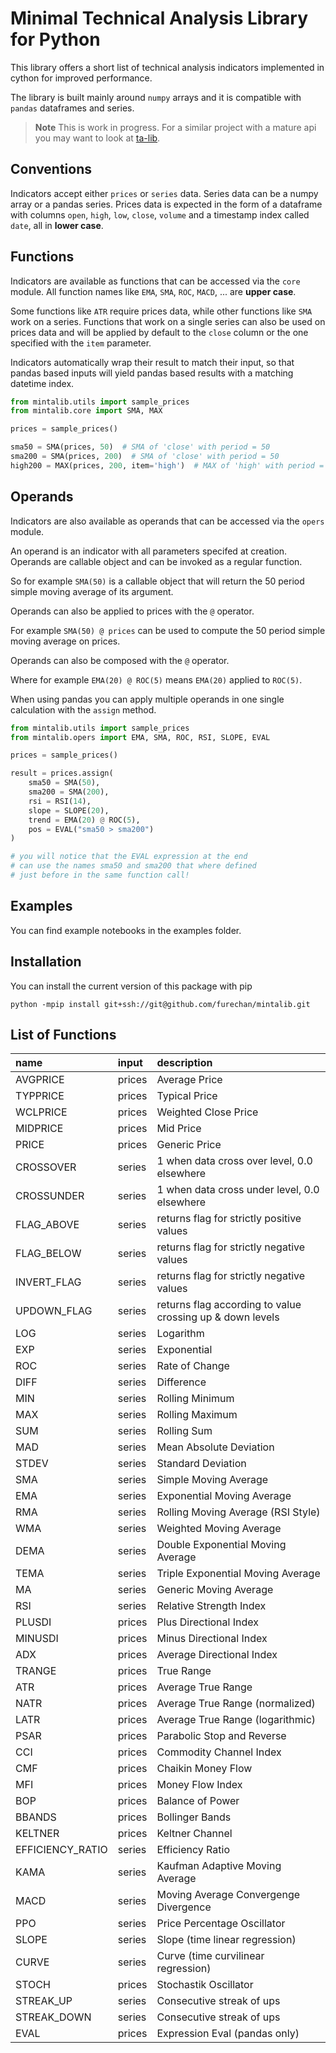 # Minimal Technical Analysis Library for Python


This library offers a short list of technical analysis indicators
implemented in cython for improved performance.

The library is built mainly around `numpy` arrays and it is compatible with `pandas` dataframes and series.


> **Note**
> This is work in progress. For a similar project with a mature api
> you may want to look at [ta-lib](https://pypi.org/project/TA-Lib/).


## Conventions

Indicators accept either `prices` or `series` data.
Series data can be a numpy array or a pandas series.
Prices data is expected in the form of a dataframe with
columns `open`, `high`, `low`, `close`, `volume`
and a timestamp index called `date`,
all in **lower case**.



## Functions

Indicators are available as functions that can be accessed via the `core` module.
All function names like `EMA`, `SMA`, `ROC`, `MACD`, ... are **upper case**.

Some functions like `ATR` require prices data, while other functions like `SMA` work on a series.
Functions that work on a single series can also be used on prices data and will be applied by default
to the `close` column or the one specified with the `item` parameter.

Indicators automatically wrap their result to match their input, so that 
pandas based inputs will yield pandas based results with a matching datetime index.

```python
from mintalib.utils import sample_prices
from mintalib.core import SMA, MAX

prices = sample_prices()

sma50 = SMA(prices, 50)  # SMA of 'close' with period = 50
sma200 = SMA(prices, 200)  # SMA of 'close' with period = 50
high200 = MAX(prices, 200, item='high')  # MAX of 'high' with period = 200

```

## Operands

Indicators are also available as operands that can be accessed via the `opers` module.

An operand is an indicator with all parameters specifed at creation.
Operands are callable object and can be invoked as a regular function.

So for example `SMA(50)` is a callable object that will return the 50 period simple moving average of its argument.

Operands can also be applied to prices with the `@` operator.

For example `SMA(50) @ prices` can be used to compute the 50 period simple moving average on prices. 

Operands can also be composed with the `@` operator.

Where for example `EMA(20) @ ROC(5)` means `EMA(20)` applied to `ROC(5)`.

When using pandas you can apply multiple operands in one single calculation with the `assign` method.

```python
from mintalib.utils import sample_prices
from mintalib.opers import EMA, SMA, ROC, RSI, SLOPE, EVAL

prices = sample_prices()

result = prices.assign(
    sma50 = SMA(50),
    sma200 = SMA(200),
    rsi = RSI(14),
    slope = SLOPE(20),
    trend = EMA(20) @ ROC(5),
    pos = EVAL("sma50 > sma200")
)

# you will notice that the EVAL expression at the end
# can use the names sma50 and sma200 that where defined
# just before in the same function call!
```


## Examples

You can find example notebooks in the examples folder. 


## Installation

You can install the current version of this package with pip
```console
python -mpip install git+ssh://git@github.com/furechan/mintalib.git
```

## List of Functions

| name             | input   | description                                               |
|:-----------------|:--------|:----------------------------------------------------------|
| AVGPRICE         | prices  | Average Price                                             |
| TYPPRICE         | prices  | Typical Price                                             |
| WCLPRICE         | prices  | Weighted Close Price                                      |
| MIDPRICE         | prices  | Mid Price                                                 |
| PRICE            | prices  | Generic Price                                             |
| CROSSOVER        | series  | 1 when data cross over level, 0.0 elsewhere               |
| CROSSUNDER       | series  | 1 when data cross under level, 0.0 elsewhere              |
| FLAG_ABOVE       | series  | returns flag for strictly positive values                 |
| FLAG_BELOW       | series  | returns flag for strictly negative values                 |
| INVERT_FLAG      | series  | returns flag for strictly negative values                 |
| UPDOWN_FLAG      | series  | returns flag according to value crossing up & down levels |
| LOG              | series  | Logarithm                                                 |
| EXP              | series  | Exponential                                               |
| ROC              | series  | Rate of Change                                            |
| DIFF             | series  | Difference                                                |
| MIN              | series  | Rolling Minimum                                           |
| MAX              | series  | Rolling Maximum                                           |
| SUM              | series  | Rolling Sum                                               |
| MAD              | series  | Mean Absolute Deviation                                   |
| STDEV            | series  | Standard Deviation                                        |
| SMA              | series  | Simple Moving Average                                     |
| EMA              | series  | Exponential Moving Average                                |
| RMA              | series  | Rolling Moving Average (RSI Style)                        |
| WMA              | series  | Weighted Moving Average                                   |
| DEMA             | series  | Double Exponential Moving Average                         |
| TEMA             | series  | Triple Exponential Moving Average                         |
| MA               | series  | Generic Moving Average                                    |
| RSI              | series  | Relative Strength Index                                   |
| PLUSDI           | prices  | Plus Directional Index                                    |
| MINUSDI          | prices  | Minus Directional Index                                   |
| ADX              | prices  | Average Directional Index                                 |
| TRANGE           | prices  | True Range                                                |
| ATR              | prices  | Average True Range                                        |
| NATR             | prices  | Average True Range (normalized)                           |
| LATR             | prices  | Average True Range (logarithmic)                          |
| PSAR             | prices  | Parabolic Stop and Reverse                                |
| CCI              | prices  | Commodity Channel Index                                   |
| CMF              | prices  | Chaikin Money Flow                                        |
| MFI              | prices  | Money Flow Index                                          |
| BOP              | prices  | Balance of Power                                          |
| BBANDS           | prices  | Bollinger Bands                                           |
| KELTNER          | prices  | Keltner Channel                                           |
| EFFICIENCY_RATIO | series  | Efficiency Ratio                                          |
| KAMA             | series  | Kaufman Adaptive Moving Average                           |
| MACD             | series  | Moving Average Convergenge Divergence                     |
| PPO              | series  | Price Percentage Oscillator                               |
| SLOPE            | series  | Slope (time linear regression)                            |
| CURVE            | series  | Curve (time curvilinear regression)                       |
| STOCH            | prices  | Stochastik Oscillator                                     |
| STREAK_UP        | series  | Consecutive streak of ups                                 |
| STREAK_DOWN      | series  | Consecutive streak of ups                                 |
| EVAL             | prices  | Expression Eval (pandas only)                             |
